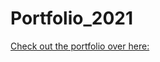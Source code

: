 # Portfolio_2021

[Check out the portfolio over here:](https://saksham117.github.io/Portfolio_2021/)
